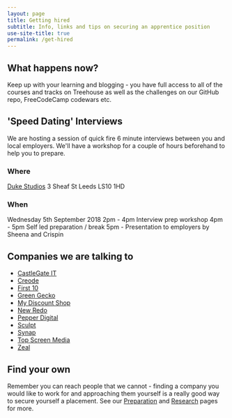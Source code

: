 ```yaml
---
layout: page
title: Getting hired
subtitle: Info, links and tips on securing an apprentice position
use-site-title: true
permalink: /get-hired
---
```


## What happens now?
Keep up with your learning and blogging - you have full access to all of the courses and tracks on Treehouse as well as the challenges on our GitHub repo, FreeCodeCamp codewars etc.


## 'Speed Dating' Interviews

We are hosting a session of quick fire 6 minute interviews between you and local employers. We'll have a workshop for a couple of hours beforehand to help you to prepare.

### Where
[Duke Studios](https://goo.gl/maps/V4d4NpeXiiL2)
3 Sheaf St
Leeds
LS10 1HD

### When
Wednesday 5th September 2018
2pm - 4pm Interview prep workshop
4pm - 5pm Self led preparation / break
5pm - Presentation to employers by Sheena and Crispin


## Companies we are talking to
* [CastleGate IT](https://www.castlegateit.co.uk/)
* [Creode](https://www.creode.co.uk/)
* [First 10](https://www.first10.co.uk/)
* [Green Gecko](greengeckodigital.co.uk)
* [My Discount Shop](https://www.mydiscountshop.co.uk/)
* [New Redo](https://www.newredo.com/)
* [Pepper Digital](https://www.pepperdigital.com/)
* [Sculpt](https://sculpt.digital/)
* [Synap](https://synap.ac/)
* [Top Screen Media](topscreenmedia.com/)
* [Zeal](https://wehavezeal.com/)

## Find your own
Remember you can reach people that we cannot - finding a company you would like to work for and approaching them yourself is a really good way to secure yourself a placement. See our [Preparation](preparation) and [Research](research) pages for more.
